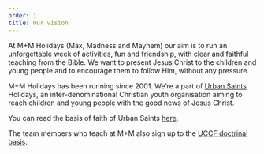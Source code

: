 ```yaml
---
order: 1
title: Our vision
---
```


At M+M Holidays (Max, Madness and Mayhem) our aim is to run an
unforgettable week of activities, fun and friendship, with clear and faithful
teaching from the Bible. We want to present Jesus Christ to the children and
young people and to encourage them to follow Him, without any pressure.

M+M Holidays has been running since 2001. We’re a part of [Urban Saints](http://www.urbansaints.org/holidays/)
Holidays, an inter-denominational Christian youth organisation aiming to reach
children and young people with the good news of Jesus Christ.

You can read the basis of faith of Urban Saints [here](http://www.urbansaints.org/faith).

The team members who teach at M+M also sign up to the [UCCF doctrinal
basis](http://www.uccf.org.uk/about-us/doctrinal-basis.htm).
